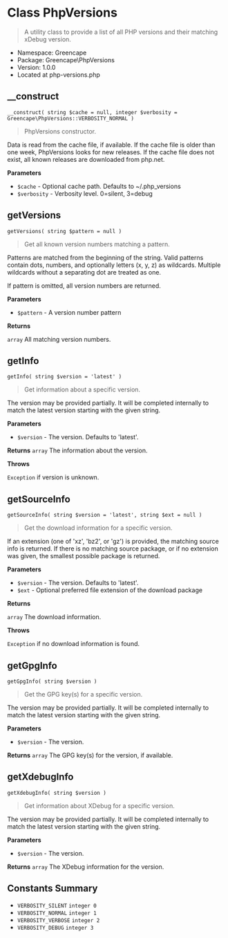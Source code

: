 # Class PhpVersions

> A utility class to provide a list of all PHP versions and their matching xDebug version.

  - Namespace: Greencape
  - Package: Greencape\PhpVersions
  - Version: 1.0.0
  - Located at php-versions.php

## __construct
`__construct( string $cache = null, integer $verbosity = Greencape\PhpVersions::VERBOSITY_NORMAL )`

> PhpVersions constructor.

Data is read from the cache file, if available. If the cache file is older than one week, PhpVersions looks for new releases. If the cache file does not exist, all known releases are downloaded from php.net.

**Parameters**

  - `$cache` - Optional cache path. Defaults to ~/.php_versions
  - `$verbosity` - Verbosity level. 0=silent, 3=debug

## getVersions

`getVersions( string $pattern = null )`

> Get all known version numbers matching a pattern.

Patterns are matched from the beginning of the string. Valid patterns contain dots, numbers, and optionally letters (x, y, z) as wildcards. Multiple wildcards without a separating dot are treated as one.

If pattern is omitted, all version numbers are returned.

**Parameters**

  - `$pattern` - A version number pattern

**Returns**

`array` All matching version numbers.

## getInfo

`getInfo( string $version = 'latest' )`

> Get information about a specific version.

The version may be provided partially. It will be completed internally to match the latest version starting with the given string.

**Parameters**

  - `$version` - The version. Defaults to 'latest'.

**Returns**
`array` The information about the version.

**Throws**

`Exception` if version is unknown.

## getSourceInfo

`getSourceInfo( string $version = 'latest', string $ext = null )`

> Get the download information for a specific version.

If an extension (one of 'xz', 'bz2', or 'gz') is provided, the matching source info is returned. If there is no matching source package, or if no extension was given, the smallest possible package is returned.

**Parameters**

  - `$version` - The version. Defaults to 'latest'.
  - `$ext` - Optional preferred file extension of the download package

**Returns**

`array` The download information.

**Throws**

`Exception` if no download information is found.

## getGpgInfo

`getGpgInfo( string $version )`

> Get the GPG key(s) for a specific version.

The version may be provided partially. It will be completed internally to match the latest version starting with the given string.

**Parameters**

  - `$version` - The version.

**Returns**
`array` The GPG key(s) for the version, if available.

## getXdebugInfo

`getXdebugInfo( string $version )`

> Get information about XDebug for a specific version.

The version may be provided partially. It will be completed internally to match the latest version starting with the given string.

**Parameters**

  - `$version` - The version.

**Returns**
`array` The XDebug information for the version.

## Constants Summary

  - `VERBOSITY_SILENT` `integer 0`
  - `VERBOSITY_NORMAL` `integer 1`
  - `VERBOSITY_VERBOSE` `integer 2`
  - `VERBOSITY_DEBUG` `integer 3` 
